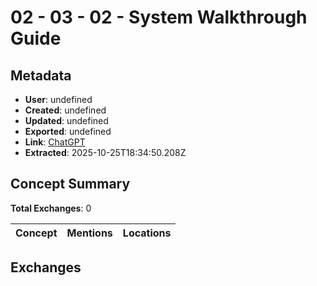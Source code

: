 # **02 - 03 - 02 - System Walkthrough Guide**

## Metadata

- **User**: undefined
- **Created**: undefined
- **Updated**: undefined
- **Exported**: undefined
- **Link**: [ChatGPT](undefined)
- **Extracted**: 2025-10-25T18:34:50.208Z

## Concept Summary

**Total Exchanges**: 0

| Concept | Mentions | Locations |
|---------|----------|----------|

## Exchanges

